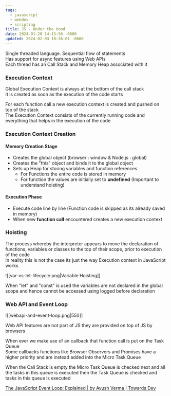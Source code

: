 ```yaml
---
tags:
  - javascript
  - webdev
  - scripting
title: JS - Under the Hood
date: 2024-01-28 14:15:56 -0600
updated: 2024-02-03 10:36:01 -0600
---
```


Single threaded language. Sequential flow of statements  
Has support for async features using Web APIs  
Each thread has an Call Stack and Memory Heap associated with it

### Execution Context

Global Execution Context is always at the bottom of the call stack  
It is created as soon as the execution of the code starts

For each function call a new execution context is created and pushed on top of the stack  
The Execution Context consists of the currently running code and everything that helps in the execution of the code

### Execution Context Creation

#### Memory Creation Stage

* Creates the global object (browser : window & Node.js : global)
* Creates the "this" object and binds it to the global object
* Sets up Heap for storing variables and function references
	* For Functions the entire code is stored in memory
	* For function the values are initially set to **undefined** (Important to understand hoisting)

#### Execution Phase

* Execute code line by line (Function code is skipped as its already saved in memory)
* When new **function call** encountered creates a new execution context

### Hoisting

The process whereby the interpreter appears to move the declaration of functions, variables or classes to the top of their scope, prior to execution of the code  
In reality this is not the case its just the way Execution context in JavaScript works

![[var-vs-let-lifecycle.png|Variable Hoisting]]

When "let" and "const" is used the variables are not declared in the global scope and hence cannot be accessed using logged before declaration

### Web API and Event Loop

![[webapi-and-event-loop.png|550]]

Web API features are not part of JS they are provided on top of JS by browsers

When ever we make use of an callback that function call is put on the Task Queue  
Some callbacks functions like Browser Observers and Promises have a higher priority and are instead added into the Micro Task Queue

When the Call Stack is empty the Micro Task Queue is checked next and all the tasks in this queue is executed then the Task Queue is checked and tasks in this queue is executed

[The JavaScript Event Loop: Explained | by Ayush Verma | Towards Dev](https://towardsdev.com/event-loop-in-javascript-672c07618dc9)
